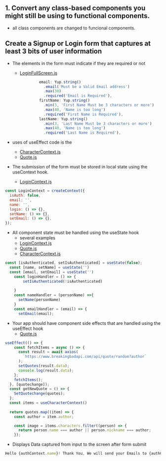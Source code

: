 ## 1. Convert any class-based components you might still be using to functional components.

- all class components are changed to funcional components.

## Create a Signup or Login form that captures at least 3 bits of user information

- The elements in the form must indicate if they are required or not

  - [LoginFullScreen.js](/src/Components/LoginFullScreen.js)

  ```javascript
              email: Yup.string()
                .email('Must be a Valid Email address')
                .max(30)
                .required('Email is Required'),
              firstName: Yup.string()
                .min(3, 'First Name Must be 3 characters or more')
                .max(40, 'Name is too long')
                .required('First Name is Required'),
              lastName: Yup.string()
                .min(3, 'Last Name Must be 3 characters or more')
                .max(40, 'Name is too long')
                .required('Last Name is Required'),
  ```

- uses of useEffect code is the
  - [CharacterContext.js](/src/contexts/CharacterContext.js)
  - [Quote.js](/src/Components/Quote.js)
- The submission of the form must be stored in local state using the useContext hook.
  - [LoginContext.js](/src/contexts/LoginContext.js)

```javascript
const LoginContext = createContext({
  isAuth: false,
  email: '',
  name: '',
  login: () => {},
  setName: () => {},
  setEmail: () => {},
});
```
- All component state must be handled using the useState hook
  - several examples
  - [LoginContext.js](/src/contexts/LoginContext.js)
  - [Quote.js](/src/Components/Quote.js)
  - [CharacterContext.js](/src/contexts/CharacterContext.js)
  
```javascript
const [isAuthenticated, setIsAuthenticated] = useState(false);
  const [name, setName] = useState('')
  const [email, setEmail] = useState('')
    const loginHandler = () => {
        setIsAuthenticated(!isAuthenticated)
        
    }
    const nameHandler = (personName) =>{
      setName(personName)
    }
    const emailHandler = (email) => {
      setEmail(email);
```
- Your app should have component side effects that are handled using the useEffect hook
  - [Quote.js](/src/Components/Quote.js)
  
```javascript
useEffect(() => {
    const fetchItems = async () => {
      const result = await axios(
        `https://www.breakingbadapi.com/api/quote/random?author`
      );
      setQuotes(result.data);
      console.log(result.data);
    };
    fetchItems();
  }, [quotechange]);
  const getNewQuote = () => {
    SetQuotechange(quotes);
  };
  const items = useCharacterContext()
  
  return quotes.map((item) => {
    const author = item.author;

    const image = items.characters.filter((person) => {
      return person.name === author || person.nickname === author;
    });
```
- Displays Data captured from input to the screen after form submit
```javascript
Hello {authContext.name}! Thank You, We will send your Emails to {authContext.email}.
```

